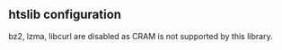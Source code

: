 htslib configuration
--------------------

bz2, lzma, libcurl are disabled as CRAM is not supported by this library.
